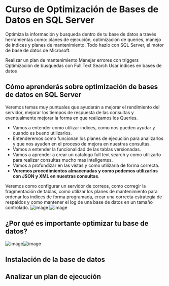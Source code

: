 # Curso de Optimización de Bases de Datos en SQL Server

Optimiza la información y busqueda dentro de tu base de datos a través herramientas como: planes de ejecución, optimización de queries, manejo de índices y planes de mantenimiento. Todo hazlo con SQL Server, el motor de base de datos de Microsoft.

Realizar un plan de mantenimiento
Manejar errores con triggers
Optimización de busquedas con Full Text Search
Usar índices en bases de datos

## Cómo aprenderás sobre optimización de bases de datos en SQL Server
Veremos temas muy puntuales que ayudarán a mejorar el rendimiento del servidor, mejorar los tiempos de respuesta de las consultas y eventualmente mejorar la forma en que realizamos los Queries.

* Vamos a entender como utilizar indices, como nos pueden ayudar y cuando es bueno utilizarlos.
* Entenderemos como funcionan los planes de ejecución para analizarlos y que nos ayuden en el proceso de mejora en nuestras consultas.
* Vamos a entender la funcionalidad de las tablas versionadas.
* Vamos a aprender a crear un catalogo full text search y como utilizarlo para realizar consultas mucho mas inteligentes.
* Vamos a profundizar en las vistas y como utilizarla de forma correcta.
* **Veremos procedimientos almacenadas y como podemos utilizarlos con JSON y XML en nuestras consultas**.

Veremos como configurar un servidor de correos, como corregir la fragmentación de tablas, como utilizar los planes de mantenimiento para ordenar los indices de forma programada, crear una correcta estrategia de respaldos y como mantener el log de una base de datos en un tamaño controlado.
![image](https://github.com/javiweb549/Curso-de-Optimizaci-n-de-Bases-de-Datos-en-SQL-Server/assets/85122599/364f0f06-5292-4885-b8b5-612ac1236e59) ![image](https://github.com/javiweb549/Curso-de-Optimizaci-n-de-Bases-de-Datos-en-SQL-Server/assets/85122599/9a2f1f0e-24f9-4c84-a31c-60ccf5a88862)

## ¿Por qué es importante optimizar tu base de datos?
![image](https://github.com/javiweb549/Curso-de-Optimizaci-n-de-Bases-de-Datos-en-SQL-Server/assets/85122599/91a6fa78-d51e-41df-8c30-ff99ef8ac6f3)![image](https://github.com/javiweb549/Curso-de-Optimizaci-n-de-Bases-de-Datos-en-SQL-Server/assets/85122599/36ddbfce-82ef-4509-9916-4ccadc1fe4d7)

## Instalación de la base de datos

## Analizar un plan de ejecución


